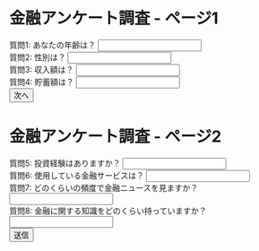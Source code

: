 <!DOCTYPE html>
<html lang="ja">
<head>
    <meta charset="UTF-8">
    <meta name="viewport" content="width=device-width, initial-scale=1.0">
    <title>金融アンケート調査 - ページ1</title>
    <link rel="stylesheet" href="styles.css">
</head>
<body>
    <div class="container">
        <h1>金融アンケート調査 - ページ1</h1>
        <form action="page2.html">
            <div class="question">
                <label for="q1">質問1: あなたの年齢は？</label>
                <input type="number" id="q1" name="q1">
            </div>
            <div class="question">
                <label for="q2">質問2: 性別は？</label>
                <input type="text" id="q2" name="q2">
            </div>
            <div class="question">
                <label for="q3">質問3: 収入額は？</label>
                <input type="number" id="q3" name="q3">
            </div>
            <div class="question">
                <label for="q4">質問4: 貯蓄額は？</label>
                <input type="number" id="q4" name="q4">
            </div>
            <button type="submit">次へ</button>
        </form>
    </div>
</body>
</html>
<!DOCTYPE html>
<html lang="ja">
<head>
    <meta charset="UTF-8">
    <meta name="viewport" content="width=device-width, initial-scale=1.0">
    <title>金融アンケート調査 - ページ2</title>
    <link rel="stylesheet" href="styles.css">
</head>
<body>
    <div class="container">
        <h1>金融アンケート調査 - ページ2</h1>
        <form action="submit.html">
            <div class="question">
                <label for="q5">質問5: 投資経験はありますか？</label>
                <input type="text" id="q5" name="q5">
            </div>
            <div class="question">
                <label for="q6">質問6: 使用している金融サービスは？</label>
                <input type="text" id="q6" name="q6">
            </div>
            <div class="question">
                <label for="q7">質問7: どのくらいの頻度で金融ニュースを見ますか？</label>
                <input type="text" id="q7" name="q7">
            </div>
            <div class="question">
                <label for="q8">質問8: 金融に関する知識をどのくらい持っていますか？</label>
                <input type="text" id="q8" name="q8">
            </div>
            <button type="submit">送信</button>
        </form>
    </div>
</body>
</html>

